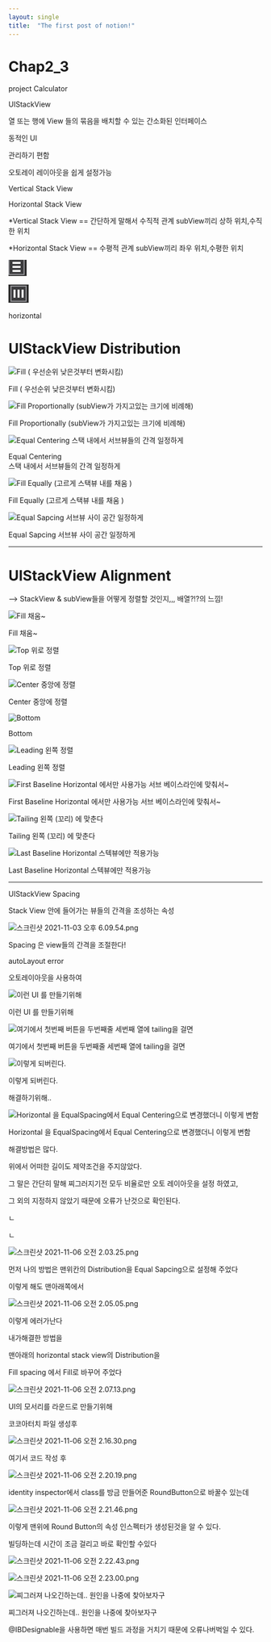 ```yaml
---
layout: single
title:  "The first post of notion!"
---
```



# Chap2_3

project Calculator

UIStackView

열 또는 행에 View 들의 묶음을 배치할 수 있는 간소화된 인터페이스

동적인 UI

관리하기 편함

오토레이 레이아웃을 쉽게 설정가능

Vertical Stack View

Horizontal Stack View

*Vertical Stack View == 간단하게 말해서 수직적 관계 subView끼리 상하 위치,수직한 위치

*Horizontal Stack View == 수평적 관계 subView끼리 좌우 위치,수평한 위치

![스크린샷 2021-11-04 오전 1.12.24.png](/assets/Chap2_3%206349fb943959411a8a82f94ee035eb75/%EC%8A%A4%ED%81%AC%EB%A6%B0%EC%83%B7_2021-11-04_%EC%98%A4%EC%A0%84_1.12.24.png)

![horizontal](/assets/Chap2_3%206349fb943959411a8a82f94ee035eb75/%EC%8A%A4%ED%81%AC%EB%A6%B0%EC%83%B7_2021-11-04_%EC%98%A4%EC%A0%84_1.12.05.png)

horizontal

# UIStackView Distribution

![Fill
( 우선순위 낮은것부터 변화시킴)](Chap2_3%206349fb943959411a8a82f94ee035eb75/%EC%8A%A4%ED%81%AC%EB%A6%B0%EC%83%B7_2021-11-03_%EC%98%A4%ED%9B%84_5.28.04.png)

Fill
( 우선순위 낮은것부터 변화시킴)

![Fill Proportionally
(subView가 가지고있는 크기에 비례해)](Chap2_3%206349fb943959411a8a82f94ee035eb75/%EC%8A%A4%ED%81%AC%EB%A6%B0%EC%83%B7_2021-11-03_%EC%98%A4%ED%9B%84_5.29.40.png)

Fill Proportionally
(subView가 가지고있는 크기에 비례해)

![Equal Centering  
스택 내에서 서브뷰들의 간격 일정하게](Chap2_3%206349fb943959411a8a82f94ee035eb75/%EC%8A%A4%ED%81%AC%EB%A6%B0%EC%83%B7_2021-11-03_%EC%98%A4%ED%9B%84_5.27.09.png)

Equal Centering  
스택 내에서 서브뷰들의 간격 일정하게

![Fill Equally
(고르게 스택뷰 내를 채움 )](Chap2_3%206349fb943959411a8a82f94ee035eb75/%EC%8A%A4%ED%81%AC%EB%A6%B0%EC%83%B7_2021-11-03_%EC%98%A4%ED%9B%84_5.29.01.png)

Fill Equally
(고르게 스택뷰 내를 채움 )

![Equal Sapcing 
서브뷰 사이 공간 일정하게](Chap2_3%206349fb943959411a8a82f94ee035eb75/%EC%8A%A4%ED%81%AC%EB%A6%B0%EC%83%B7_2021-11-03_%EC%98%A4%ED%9B%84_5.29.47.png)

Equal Sapcing 
서브뷰 사이 공간 일정하게

---

# UIStackView Alignment

—> StackView & subView들을 어떻게 정렬할 것인지,,, 배열?!?의 느낌!    

![Fill
채움~](Chap2_3%206349fb943959411a8a82f94ee035eb75/%EC%8A%A4%ED%81%AC%EB%A6%B0%EC%83%B7_2021-11-03_%EC%98%A4%ED%9B%84_5.58.55.png)

Fill
채움~

![Top
위로 정렬](Chap2_3%206349fb943959411a8a82f94ee035eb75/%EC%8A%A4%ED%81%AC%EB%A6%B0%EC%83%B7_2021-11-03_%EC%98%A4%ED%9B%84_5.59.10.png)

Top
위로 정렬

![
Center 
중앙에 정렬](Chap2_3%206349fb943959411a8a82f94ee035eb75/%EC%8A%A4%ED%81%AC%EB%A6%B0%EC%83%B7_2021-11-03_%EC%98%A4%ED%9B%84_5.59.22.png)

Center 
중앙에 정렬

![Bottom](Chap2_3%206349fb943959411a8a82f94ee035eb75/%EC%8A%A4%ED%81%AC%EB%A6%B0%EC%83%B7_2021-11-03_%EC%98%A4%ED%9B%84_5.59.46.png)

Bottom

![Leading
왼쪽 정렬](Chap2_3%206349fb943959411a8a82f94ee035eb75/%EC%8A%A4%ED%81%AC%EB%A6%B0%EC%83%B7_2021-11-03_%EC%98%A4%ED%9B%84_5.59.01.png)

Leading
왼쪽 정렬

![First Baseline
Horizontal 에서만 사용가능 
서브 베이스라인에 맞춰서~](Chap2_3%206349fb943959411a8a82f94ee035eb75/%EC%8A%A4%ED%81%AC%EB%A6%B0%EC%83%B7_2021-11-03_%EC%98%A4%ED%9B%84_5.59.17.png)

First Baseline
Horizontal 에서만 사용가능 
서브 베이스라인에 맞춰서~

![Tailing
왼쪽 (꼬리) 에 맞춘다](Chap2_3%206349fb943959411a8a82f94ee035eb75/%EC%8A%A4%ED%81%AC%EB%A6%B0%EC%83%B7_2021-11-03_%EC%98%A4%ED%9B%84_5.59.29.png)

Tailing
왼쪽 (꼬리) 에 맞춘다

![Last Baseline
Horizontal 스텍뷰에만 적용가능](Chap2_3%206349fb943959411a8a82f94ee035eb75/%EC%8A%A4%ED%81%AC%EB%A6%B0%EC%83%B7_2021-11-03_%EC%98%A4%ED%9B%84_5.59.52.png)

Last Baseline
Horizontal 스텍뷰에만 적용가능

---

UIStackView Spacing

 Stack View 안에 들어가는 뷰들의 간격을 조성하는 속성

![스크린샷 2021-11-03 오후 6.09.54.png](Chap2_3%206349fb943959411a8a82f94ee035eb75/%EC%8A%A4%ED%81%AC%EB%A6%B0%EC%83%B7_2021-11-03_%EC%98%A4%ED%9B%84_6.09.54.png)

Spacing 은 view들의 간격을 조절한다!

  

autoLayout error

오토레이아웃을 사용하여

![이런 UI 를 만들기위해](Chap2_3%206349fb943959411a8a82f94ee035eb75/%EC%8A%A4%ED%81%AC%EB%A6%B0%EC%83%B7_2021-11-04_%EC%98%A4%EC%A0%84_12.54.25.png)

이런 UI 를 만들기위해

![여기에서 첫번째 버튼을 두번째줄 세번째 열에 tailing을 걸면](Chap2_3%206349fb943959411a8a82f94ee035eb75/%EC%8A%A4%ED%81%AC%EB%A6%B0%EC%83%B7_2021-11-04_%EC%98%A4%EC%A0%84_12.55.19.png)

여기에서 첫번째 버튼을 두번째줄 세번째 열에 tailing을 걸면

![이렇게 되버린다.](Chap2_3%206349fb943959411a8a82f94ee035eb75/%EC%8A%A4%ED%81%AC%EB%A6%B0%EC%83%B7_2021-11-04_%EC%98%A4%EC%A0%84_12.55.49.png)

이렇게 되버린다.

해결하기위해..

![Horizontal 을 EqualSpacing에서 Equal Centering으로 변경했더니 이렇게 변함](Chap2_3%206349fb943959411a8a82f94ee035eb75/%EC%8A%A4%ED%81%AC%EB%A6%B0%EC%83%B7_2021-11-04_%EC%98%A4%EC%A0%84_12.58.31.png)

Horizontal 을 EqualSpacing에서 Equal Centering으로 변경했더니 이렇게 변함

해결방법은 많다.

위에서 어떠한 길이도 제약조건을 주지않았다.

그 말은 간단히 말해 찌그러지기전 모두 비율로만 오토 레이아웃을 설정 하였고,

그 외의 지정하지 않았기 때문에 오류가 난것으로 확인된다.

ㄴ

ㄴ

![스크린샷 2021-11-06 오전 2.03.25.png](Chap2_3%206349fb943959411a8a82f94ee035eb75/%EC%8A%A4%ED%81%AC%EB%A6%B0%EC%83%B7_2021-11-06_%EC%98%A4%EC%A0%84_2.03.25.png)

먼저 나의 방법은 맨위칸의 Distribution을 Equal Sapcing으로 설정해 주었다

이렇게 해도 맨아래쪽에서

![스크린샷 2021-11-06 오전 2.05.05.png](Chap2_3%206349fb943959411a8a82f94ee035eb75/%EC%8A%A4%ED%81%AC%EB%A6%B0%EC%83%B7_2021-11-06_%EC%98%A4%EC%A0%84_2.05.05.png)

이렇게 에러가난다

내가해결한 방법을 

맨아래의 horizontal stack view의 Distribution을 

Fill spacing 에서 Fill로 바꾸어 주었다

![스크린샷 2021-11-06 오전 2.07.13.png](Chap2_3%206349fb943959411a8a82f94ee035eb75/%EC%8A%A4%ED%81%AC%EB%A6%B0%EC%83%B7_2021-11-06_%EC%98%A4%EC%A0%84_2.07.13.png)

UI의 모서리를 라운드로 만들기위해

코코아터치 파일 생성후

![스크린샷 2021-11-06 오전 2.16.30.png](Chap2_3%206349fb943959411a8a82f94ee035eb75/%EC%8A%A4%ED%81%AC%EB%A6%B0%EC%83%B7_2021-11-06_%EC%98%A4%EC%A0%84_2.16.30.png)

여기서 코드 작성 후

![스크린샷 2021-11-06 오전 2.20.19.png](Chap2_3%206349fb943959411a8a82f94ee035eb75/%EC%8A%A4%ED%81%AC%EB%A6%B0%EC%83%B7_2021-11-06_%EC%98%A4%EC%A0%84_2.20.19.png)

identity inspector에서 class를 방금 만들어준 RoundButton으로  바꿀수 있는데

![스크린샷 2021-11-06 오전 2.21.46.png](Chap2_3%206349fb943959411a8a82f94ee035eb75/%EC%8A%A4%ED%81%AC%EB%A6%B0%EC%83%B7_2021-11-06_%EC%98%A4%EC%A0%84_2.21.46.png)

이렇게 맨위에 Round Button의 속성 인스펙터가 생성된것을 알 수 있다.

빌딩하는데 시간이 조금 걸리고 바로 확인할 수있다

![스크린샷 2021-11-06 오전 2.22.43.png](Chap2_3%206349fb943959411a8a82f94ee035eb75/%EC%8A%A4%ED%81%AC%EB%A6%B0%EC%83%B7_2021-11-06_%EC%98%A4%EC%A0%84_2.22.43.png)

![스크린샷 2021-11-06 오전 2.23.00.png](Chap2_3%206349fb943959411a8a82f94ee035eb75/%EC%8A%A4%ED%81%AC%EB%A6%B0%EC%83%B7_2021-11-06_%EC%98%A4%EC%A0%84_2.23.00.png)

![찌그러져 나오긴하는데.. 원인을 나중에 찾아보자구](Chap2_3%206349fb943959411a8a82f94ee035eb75/%EC%8A%A4%ED%81%AC%EB%A6%B0%EC%83%B7_2021-11-06_%EC%98%A4%EC%A0%84_2.44.03.png)

찌그러져 나오긴하는데.. 원인을 나중에 찾아보자구

@IBDesignable을 사용하면 매번 빌드 과정을 거치기 때문에 오류나버벅일 수 있다.
